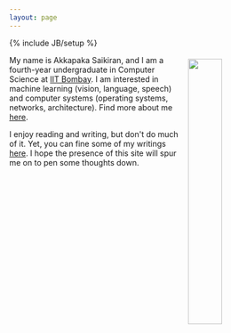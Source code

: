 ```yaml
---
layout: page
---
```

{% include JB/setup %}

<img style="float: right; width: 35%; padding: 6px;" src=" {{ site.url }}/assets/me.jpeg">

My name is Akkapaka Saikiran, and I am a fourth-year undergraduate in Computer Science at [IIT Bombay](https://www.cse.iitb.ac.in/).
I am interested in machine learning (vision, language, speech) and computer systems (operating systems, networks, architecture).
Find more about me [here](https://akkapakasaikiran.github.io/about/).

I enjoy reading and writing, but don't do much of it. Yet, you can fine some of my writings [here](https://akkapakasaikiran.github.io/archive.html).
I hope the presence of this site will spur me on to pen some thoughts down. 



